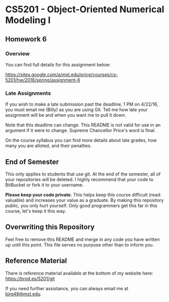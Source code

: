 # CS5201 - Object-Oriented Numerical Modeling I
## Homework 6
### Overview

You can find full details for this assignment below:

https://sites.google.com/a/mst.edu/price/courses/cs-5201/hw/2016/spring/assignment-6

### Late Assignments
If you wish to make a late submission past the deadline, 1 PM on 4/22/16, you
must email me (Billy) as you are using Git. Tell me how late your assignment will
be and when you want me to pull it down.

Note that this deadline can change. This README is not valid for use in
an argument if it were to change. Supreme Chancellor Price's word is final.

On the course syllabus you can find more details about late grades, how many
you are alloted, and their penalties.

## End of Semester
This only applies to students that use git. At the end of the semester, all of your
repositories will be deleted. I highly recommend that your code to BitBucket 
or fork it to your username.

**Please keep your code private.** This helps keep this course difficult (read: valuable)
and increases your value as a graduate. By making this repository public, you
only hurt yourself. Only good programmers get this far in this course, let's
keep it this way.

## Overwriting this Repository
Feel free to remove this README and merge in any code you have written up
until this point. This file serves no purpose other than to inform you.

## Reference Material
There is reference material available at the bottom of my website here:
https://brod.es/5201/git

If you need further assistance, you can always email me at bjrq48@mst.edu.
